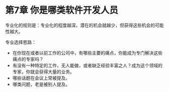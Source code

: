 # 第7章 你是哪类软件开发人员

专业化的规则是：专业化的程度越深，潜在的机会就越少，但获得这些机会的可能性越大。



专业选择思路：

- 在你现在或者以前工作的公司中，有哪些主要的痛点，你能成为专门解决这些痛点的专家吗？
- 有没有一种特定的工作，无人能做，或者缺乏经验丰富之人？成为这个领域的专家，你就会获得大量的业务。
- 哪些话题在会议上常被提及。
- 哪类问题，老是被别人提及。



